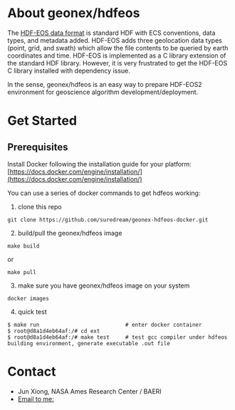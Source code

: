 # About geonex/hdfeos

The [HDF-EOS data format](https://hdfeos.org/help/faq/whatis_eos.php) is standard HDF with ECS conventions, data types, and metadata added. HDF-EOS adds three geolocation data types (point, grid, and swath) which allow the file contents to be queried by earth coordinates and time. HDF-EOS is implemented as a C library extension of the standard HDF library. However, it is very frustrated to get the HDF-EOS C library installed with dependency issue.

In the sense, geonex/hdfeos is an easy way to prepare HDF-EOS2 environment for geoscience algorithm development/deployment.

# Get Started

## Prerequisites
Install Docker following the installation guide for your platform: [https://docs.docker.com/engine/installation/](https://docs.docker.com/engine/installation/)

You can use a series of docker commands to get hdfeos working:

1. clone this repo
```
git clone https://github.com/suredream/geonex-hdfeos-docker.git
```

2. build/pull the geonex/hdfeos image

```
make build
```

or

```
make pull
```

3. make sure you have geonex/hdfeos image on your system
```
docker images
```

4. quick test
```
$ make run                           # enter docker container 
$ root@d8a1d4eb64af:/# cd ext
$ root@d8a1d4eb64af:/# make test     # test gcc compiler under hdfeos building environment, generate executable .out file
```


# Contact
- Jun Xiong, NASA Ames Research Center / BAERI
- [Email to me:](mailto:xiong@baeri.org)
